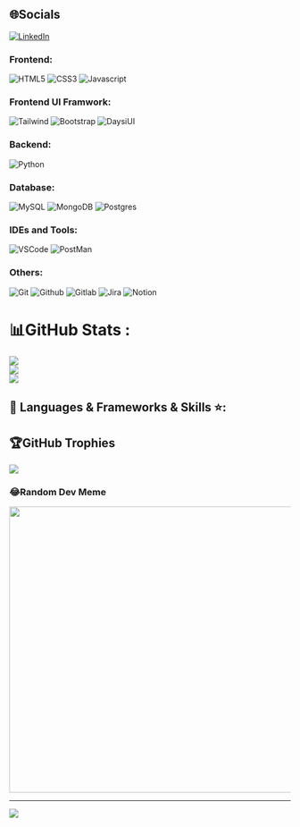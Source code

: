 
## 🌐Socials
[![LinkedIn](https://img.shields.io/badge/LinkedIn-%230077B5.svg?logo=linkedin&logoColor=white)](https://www.linkedin.com/in/tanakorn-priyaudom-274806230/) 

### Frontend:
![HTML5](https://img.shields.io/badge/-HTML5-E34F26?style=for-the-badge&logo=html5&logoColor=white)
![CSS3](https://img.shields.io/badge/-CSS3-1572B6?style=for-the-badge&logo=css3)
![Javascript](https://img.shields.io/badge/JavaScript-F7DF1E.svg?style=for-the-badge&logo=javascript&logoColor=white)

### Frontend UI Framwork:
![Tailwind](https://img.shields.io/badge/TailwindCSS-06B6D4?style=for-the-badge&logo=tailwindcss&logoColor=white)
![Bootstrap](https://img.shields.io/badge/-Bootstrap-563D7C?style=for-the-badge&logo=bootstrap&logoColor=white)
![DaysiUI](https://img.shields.io/badge/-DaisyUI-1D232A?style=for-the-badge&logo=daisyui&logoColor=white)

### Backend:
![Python](https://img.shields.io/badge/python-3670A0?style=for-the-badge&logo=python&logoColor=ffdd54)

### Database:
![MySQL](https://img.shields.io/badge/MySQL-005C84?style=for-the-badge&logo=mysql&logoColor=white)
![MongoDB](https://img.shields.io/badge/MongoDB-4EA94B?style=for-the-badge&logo=mongodb&logoColor=white)
![Postgres](https://img.shields.io/badge/postgres-%23316192.svg?style=for-the-badge&logo=postgresql&logoColor=white)

### IDEs and Tools:
![VSCode](https://img.shields.io/badge/Visual_Studio_Code-0078D4?style=for-the-badge&logo=visual%20studio%20code&logoColor=white)
![PostMan](https://img.shields.io/badge/PostMan-F86934?style=for-the-badge&logo=postman&logoColor=white)

### Others:
![Git](https://img.shields.io/badge/GIT-E44C30?style=for-the-badge&logo=git&logoColor=white)
![Github](https://img.shields.io/badge/Github-22272E?style=for-the-badge&logo=github&logoColor=white)
![Gitlab](https://img.shields.io/badge/Gitlab-FCA326?style=for-the-badge&logo=gitlab&logoColor=white)
![Jira](https://img.shields.io/badge/jira-%230A0FFF.svg?style=for-the-badge&logo=jira&logoColor=white)
![Notion](https://img.shields.io/badge/Notion-000000?style=for-the-badge&logo=notion&logoColor=white)

# 📊GitHub Stats :
![](https://github-readme-stats.vercel.app/api?username=tnknkt&theme=radical&hide_border=false&include_all_commits=false&count_private=false)<br/>
![](https://github-readme-streak-stats.herokuapp.com/?user=tnknkt&theme=radical&hide_border=false)<br/>
![](https://github-readme-stats.vercel.app/api/top-langs/?username=tnknkt&theme=radical&hide_border=false&include_all_commits=false&count_private=false&layout=compact)

## 🔨 Languages & Frameworks & Skills ⭐️:

## 🏆GitHub Trophies
![](https://github-trophies.vercel.app/?username=tnknkt&theme=monokai&no-frame=false&no-bg=false&margin-w=4)

### 😂Random Dev Meme
<img src="https://random-memer.herokuapp.com/" width="512px"/>

---
[![](https://visitcount.itsvg.in/api?id=tnknkt&icon=4&color=10)](https://visitcount.itsvg.in)



<!--
**tnknkt/tnknkt** is a ✨ _special_ ✨ repository because its `README.md` (this file) appears on your GitHub profile.

Here are some ideas to get you started:

- 🔭 I’m currently working on ...
- 🌱 I’m currently learning ...
- 👯 I’m looking to collaborate on ...
- 🤔 I’m looking for help with ...
- 💬 Ask me about ...
- 📫 How to reach me: ...
- 😄 Pronouns: ...
- ⚡ Fun fact: ...


-->
